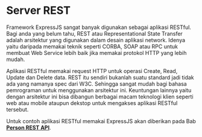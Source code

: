 # Server REST

Framework ExpressJS sangat banyak digunakan sebagai aplikasi RESTful. Bagi anda yang belum tahu, REST atau Representational State Transfer adalah arsitektur yang digunakan dalam desain aplikasi network. Idenya yaitu daripada memakai teknik seperti CORBA, SOAP atau RPC untuk membuat Web Service lebih baik jika memakai protokol HTTP yang lebih mudah.

Aplikasi RESTful memakai request HTTP untuk operasi Create, Read, Update dan Delete data. REST itu sendiri bukanlah suatu standard jadi tidak ada yang namanya spec dari W3C. Sehingga sangat mudah bagi bahasa pemrograman untuk menggunakan arsitektur ini. Keuntungan lainnya yaitu dengan arsitektur ini bisa dibangun berbagai macam teknologi klien seperti web atau mobile ataupun dekstop untuk mengakses aplikasi RESTful tersebut.

Untuk contoh aplikasi RESTful memakai ExpressJS akan diberikan pada Bab [**Person REST API**](../person_rest_api/README.md).








